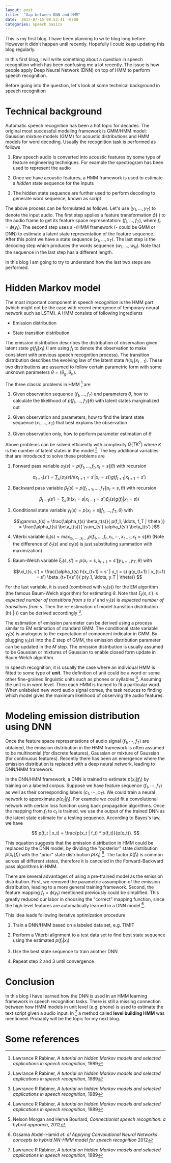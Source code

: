 ```yaml
---
layout: post
title:  "Gap between DNN and HMM"
date:  2017-07-15 09:53:41 -0700
categories: speech basics
---
```


This is my first blog. I have been planning to write blog long
before. However it didn't happen until recently. Hopefully I could
keep updating this blog regularly.

In this first blog, I will write something about a question in speech
recognition which has been confusing me a lot recently. The issue is
how people apply Deep Neural Network (DNN) on top of HMM to perform
speech recognition.

Before going into the question, let's look at some technical
background in speech recognition

# Technical background

Automatic speech recognition has been a hot topic for decades. The
original most successful modeling framework is GMM/HMM model: Gaussian
mixture models (GMM) for acoustic distributions and HMM models for
word decoding. Usually the recognition task is performed as follows

1. Raw speech audio is converted into acoustic features by some type
   of feature engineering techniques. For example the spectrogram has
   been used to represent the audio
	
2. Once we have acoustic features, a HMM framework is used to estimate
   a *hidden* state sequence for the inputs
	
3. The hidden state sequence are further used to perform decoding to
   generate word sequence, known as script

The above process can be formulated as follows. Let's use $(y_1,
\dots, y_T)$ to denote the input audio. The first step applies a
feature transformation $\phi(\cdot)$ to the audio frame to get its
feature space representation: $(f_1, \ldots, f_T)$, where $f_t =
\phi(y_t)$. The second step uses a -/HMM framework (- could be GMM or
DNN) to estimate a latent state representation of the feature
sequence. After this point we have a state sequence $(x_1, \ldots,
x_T)$. The last step is the decoding step which produces the words
sequence $(w_1, \ldots, w_N)$. Note that the sequence in the last step
has a different length.

In this blog I am going to try to understand how the last two steps
are performed.

# Hidden Markov model

The most important component in speech recognition is the HMM part
(which might not be the case with recent emergence of temporary neural
network such as LSTM). A HMM consists of following ingredients

* Emission distribution

* State transition distribution

The emission distribution describes the distribution of observation
given latent state $g(f_t \| x_t)$ (I am using $f_t$ to denote the
observation to make consistent with previous speech recognition
process). The transition distribution describes the evolving law of
the latent state $h(x_t \| x_{t-1})$. These two distributions are
assumed to follow certain parametric form with some unknown parameters
$\theta = (\theta_g, \theta_h)$.

The three classic problems in HMM [^ref1] are 

1. Given observation sequence $(f_1, \ldots, f_T)$ and parameters
   $\theta$, how to calculate the likelihood of $p(f_1, \ldots, f_T \|
   \theta)$ with latent states marginalized out

2. Given observation and parameters, how to find the latent state
   sequence $(x_1, \ldots, x_T)$ that best explains the observation

3. Given observation only, how to perform parameter estimation of
   $\theta$

Above problems can be solved efficiently with complexity $O(TK^2)$
where $K$ is the number of latent states in the model [^ref1]. The key
additional variables that are introduced to solve these problems are

1. Forward pass variable $\alpha_t(s) = p(f_1, \ldots, f_t, x_t = s \|
   \theta)$ with recursion

	$$\alpha_{t+1}(s') = \sum_s \big( \alpha_t(s) h(x_{t+1} = s' | x_t
    = s) \big) g(f_{t+1} | x_{t+1} = s')$$

2. Backward pass variable $\beta_t(s) = p(f_{t+1}, \ldots, f_T \| x_t
   = s, \theta)$ with recursion

	$$\beta_{t-1}(s') = \sum_s \big( h(x_t = s | x_{t-1} = s')
    \beta_t(s) g(f_t | x_t = s) \big)$$

3. Conditional state variable $\gamma_t(s) = p(x_t = s \| f_1, \ldots,
   f_T, \theta)$ with
   
   $$\gamma_t(s) = \frac{\alpha_t(s) \beta_t(s)}{ p(f_1, \ldots, f_T |
   \theta )} = \frac{\alpha_t(s) \beta_t(s)}{ \sum_{s'} \alpha_t(s')
   \beta_t(s') }$$
   
4. Viterbi variable $\delta_t(s) = \max_{x_1, \cdots, x_{t-1}} p(f_1,
   \ldots, f_t, x_1, \cdots, x_{t-1}, x_t = s \| \theta)$ (Note the
   difference of $\delta_t(s)$ and $\alpha_t(s)$ is just substituting
   summation with maximization)

5. Baum-Welch variable $\xi_t(s, s') = p(x_t = s, x_{t+1} = s' \| y_1,
   \ldots, y_T, \theta)$ with

	$$\xi_t(s, s') = \frac{\alpha_t(s) h(x_{t+1} = s' | x_t = s)
    g(y_{t+1} | x_{t+1} = s') \beta_{t+1}(s')}{ p(y_1, \ldots, y_T |
    \theta)} $$

For the last variable, it is used (combined with $\gamma_t(s)$) for
the EM algorithm (the famous Baum-Welch algorithm) for estimating
$\theta$. Note that $\xi_t(s, s')$ is *expected number of transitions
from $s$ to $s'$* and $\gamma_t(s)$ is *expected number of transitions
from $s$*. Then the re-estimation of model transition distribution
($h(\cdot | \cdot))$ can be derived accordingly [^ref1].

The estimation of emission parameter can be derived using a process
similar to EM estimation of standard GMM. The conditional state
variable $\gamma_t(s)$ is analogous to the expectation of component
indicator in GMM. By plugging $\gamma_t(s)$ into the *E* step of
GMM, the emission distribution parameter can be updated in the *M*
step. The emission distribution is usually assumed to be Gaussian or
mixtures of Gaussian to enable closed form update in Baum-Welch
algorithm.

In speech recognition, it is usually the case where an individual HMM
is fitted to some type of **unit**. The definition of unit could be a
word or some other fine-grained linguistic units such as phones or
syllables [^ref1]. Assuming the unit is in word level. Then each HMM
is trained to fit a particular word. When unlabeled new word audio
signal comes, the task reduces to finding which model gives the
maximum likelihood of observing the audio features.

# Modeling emission distribution using DNN

Once the feature space representations of audio signal $(f_1, \cdots,
f_T)$ are obtained, the emission distribution in the HMM framework is
often assumed to be multinomial (for discrete features), Gaussian or
mixture of Gaussian (for continuous features). Recently there has been
an emergence where the emission distribution is replaced with a deep
neural network, leading to DNN/HMM framework. 


In the DNN/HMM framework, a DNN is trained to estimate $p(x_t \| f_t)$
by training on a labeled corpus. Suppose we have feature sequence
$(f_1, \cdots, f_T)$ as well as their corresponding labels $(c_1,
\cdots, c_T)$. We could train a neural network to approximate $p(c_t |
f_t)$. For example we could fit a convolutional network with certain
loss function using back propagation algorithms. Once the mapping from
$f_t$ to $c_t$ is trained, we use the output of the trained DNN as the
latent state estimate for a testing sequence. According to Bayes's
law, we have

$$ p(f_t | x_t) = \frac{p(x_t | f_t) * p(f_t)}{p(x_t)}. $$

This equation suggests that the emission distribution in HMM could be
replaced by the DNN model, by dividing the "posterior" state
distribution $p(x_t \| f_t)$ with the "prior" state distribution
$p(x_t)$ [^ref2]. The factor $p(f_t)$ is common across all different
states, therefore it is canceled in the Forward-Backward pass
algorithms in HMM. 


There are several advantages of using a pre-trained model as the
emission distribution. First, we removed the parametric assumption of
the emission distribution, leading to a more general training
framework. Second, the feature mapping $f_t = \phi(y_t)$ mentioned
previously could be simplified. This greatly reduced our labor in
choosing the "correct" mapping function, since the high level
features are automatically learned in a DNN model [^ref4].


This idea leads following iterative optimization
procedure

1. Train a DNN/HMM based on a labeled data set, e.g. TIMIT

2. Perform a Viterbi alignment to a test data set to find best state
   sequence using the estimated $p(f_t | x_t)$

3. Use the best state sequence to train another DNN

4. Repeat step 2 and 3 until convergence


# Conclusion

In this blog I have learned how the DNN is used in an HMM learning
framework in speech recognition tasks. There is still a missing
connection between how HMM models in unit level (e.g. phone) is used
to estimate the text script given a audio input. In [^ref1] a method
called **level building HMM** was mentioned. Probably will be the
topic for my next blog.


# Some references


[^ref1]: Lawrance R Rabiner, *A tutorial on hidden Markov models and
    selected applications in speech recognition*, 1989

[^ref2]: Nelson Morgan and Herve Bourlard, *Connectionist speech
    recognition: a hybrid approach*, 2012

[^ref3]: Geoffrey Hinton *et. al* *Deep neural networks for acoustic
    modeling in speech recognition*, 2012
	
[^ref4]: Ossama Abdel-Hamid *et. al* *Applying Convolutional Neural
    Networks concepts to hybrid NN-HMM model for speech recognition*
    2012



